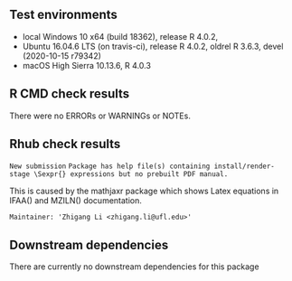 ## Test environments
* local  Windows 10 x64 (build 18362), release R 4.0.2, 
* Ubuntu 16.04.6 LTS (on travis-ci), release R 4.0.2, oldrel R 3.6.3, devel (2020-10-15 r79342)
* macOS High Sierra 10.13.6, R 4.0.3 

## R CMD check results
There were no ERRORs or WARNINGs or NOTEs. 

## Rhub check results

  `New submission`
  `Package has help file(s) containing install/render-stage \Sexpr{} expressions but no prebuilt PDF manual.`
  
  This is caused by the mathjaxr package which shows Latex equations in IFAA() and MZILN() documentation.
  
  `Maintainer: 'Zhigang Li <zhigang.li@ufl.edu>'`
  
## Downstream dependencies
There are currently no downstream dependencies for this package
